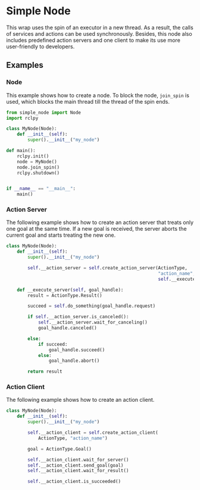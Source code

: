 # Simple Node

This wrap uses the spin of an executor in a new thread. As a result, the calls of services and actions can be used synchronously. Besides, this node also includes predefined action servers and one client to make its use more user-friendly to developers.

## Examples

### Node

This example shows how to create a node. To block the node, `join_spin` is used, which blocks the main thread till the thread of the spin ends.

```python
from simple_node import Node
import rclpy

class MyNode(Node):
    def __init__(self):
        super().__init__("my_node")

def main():
    rclpy.init()
    node = MyNode()
    node.join_spin()
    rclpy.shutdown()


if __name__ == "__main__":
    main()

```

### Action Server

The following example shows how to create an action server that treats only one goal at the same time. If a new goal is received, the server aborts the current goal and starts treating the new one.

```python
class MyNode(Node):
    def __init__(self):
        super().__init__("my_node")

        self.__action_server = self.create_action_server(ActionType,
                                                         "action_name",
                                                         self.__execute_cb)

    def __execute_server(self, goal_handle):
        result = ActionType.Result()

        succeed = self.do_something(goal_handle.request)

        if self.__action_server.is_canceled():
            self.__action_server.wait_for_canceling()
            goal_handle.canceled()

        else:
            if succeed:
                goal_handle.succeed()
            else:
                goal_handle.abort()

        return result
```

### Action Client

The following example shows how to create an action client.

```python
class MyNode(Node):
    def __init__(self):
        super().__init__("my_node")

        self.__action_client = self.create_action_client(
            ActionType, "action_name")

        goal = ActionType.Goal()

        self.__action_client.wait_for_server()
        self.__action_client.send_goal(goal)
        self.__action_client.wait_for_result()

        self.__action_client.is_succeeded()
```
